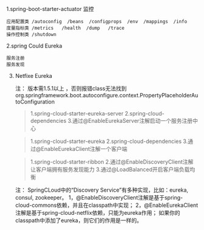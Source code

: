 1.spring-boot-starter-actuator   监控

    应用配置类 /autoconfig  /beans  /configprops  /env  /mappings  /info
    度量指标类 /metrics   /health  /dump   /trace
    操作控制类 /shutdown


2.spring Could Eureka

    服务注册
    服务发现

3. Netfixe Eureka

     注： 版本需1.5.1以上 ，否则报错class无法找到 org.springframework.boot.autoconfigure.context.PropertyPlaceholderAutoConfiguration

    >1.spring-cloud-starter-eureka-server
    >2.spring-cloud-dependencies
    >3.通过@EnableEurekaServer注解启动一个服务注册中心

    >1.spring-cloud-starter-eureka
    >2.spring-cloud-dependencies
    >3.通过@EnableEurekaClient注解一个客户端

    >1.spring-cloud-starter-ribbon
    >2.通过@EnableDiscoveryClient注解让客户端拥有服务发现能力
    >3.通过@LoadBalanced开启客户端负载均衡


    注：
    SpringCLoud中的“Discovery Service”有多种实现，比如：eureka, consul, zookeeper。
    1，@EnableDiscoveryClient注解是基于spring-cloud-commons依赖，并且在classpath中实现； 
    2，@EnableEurekaClient注解是基于spring-cloud-netflix依赖，只能为eureka作用；
    如果你的classpath中添加了eureka，则它们的作用是一样的。
    
    
    
    
